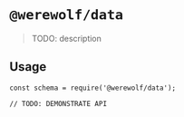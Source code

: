 # `@werewolf/data`

> TODO: description

## Usage

```
const schema = require('@werewolf/data');

// TODO: DEMONSTRATE API
```
